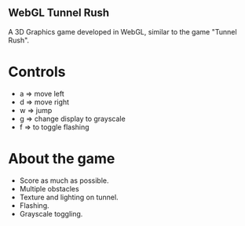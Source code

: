 ## WebGL Tunnel Rush
A 3D Graphics game developed in WebGL, similar to the game "Tunnel Rush".

# Controls
- a => move left
- d => move right
- w => jump
- g => change display to grayscale
- f => to toggle flashing

# About the game
- Score as much as possible.
- Multiple obstacles
- Texture and lighting on tunnel.
- Flashing.
- Grayscale toggling.
